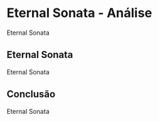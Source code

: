 ---
---

# Eternal Sonata - Análise

Eternal Sonata

## Eternal Sonata

Eternal Sonata

## Conclusão

Eternal Sonata

